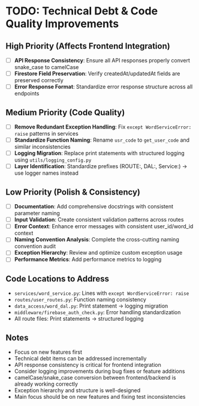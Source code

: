 # TODO: Technical Debt & Code Quality Improvements

## High Priority (Affects Frontend Integration)
- [ ] **API Response Consistency**: Ensure all API responses properly convert snake_case to camelCase
- [ ] **Firestore Field Preservation**: Verify createdAt/updatedAt fields are preserved correctly
- [ ] **Error Response Format**: Standardize error response structure across all endpoints

## Medium Priority (Code Quality)
- [ ] **Remove Redundant Exception Handling**: Fix `except WordServiceError: raise` patterns in services
- [ ] **Standardize Function Naming**: Rename `usr_code` to `get_user_code` and similar inconsistencies
- [ ] **Logging Migration**: Replace print statements with structured logging using `utils/logging_config.py`
- [ ] **Layer Identification**: Standardize prefixes (ROUTE:, DAL:, Service:) → use logger names instead

## Low Priority (Polish & Consistency)
- [ ] **Documentation**: Add comprehensive docstrings with consistent parameter naming
- [ ] **Input Validation**: Create consistent validation patterns across routes
- [ ] **Error Context**: Enhance error messages with consistent user_id/word_id context
- [ ] **Naming Convention Analysis**: Complete the cross-cutting naming convention audit
- [ ] **Exception Hierarchy**: Review and optimize custom exception usage
- [ ] **Performance Metrics**: Add performance metrics to logging

## Code Locations to Address
- `services/word_service.py`: Lines with `except WordServiceError: raise`
- `routes/user_routes.py`: Function naming consistency
- `data_access/word_dal.py`: Print statement → logging migration
- `middleware/firebase_auth_check.py`: Error handling standardization
- All route files: Print statements → structured logging

## Notes
- Focus on new features first
- Technical debt items can be addressed incrementally
- API response consistency is critical for frontend integration
- Consider logging improvements during bug fixes or feature additions
- camelCase/snake_case conversion between frontend/backend is already working correctly
- Exception hierarchy and structure is well-designed
- Main focus should be on new features and fixing test inconsistencies
